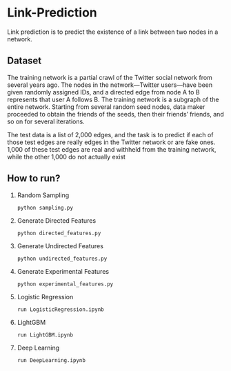 # Link-Prediction
Link prediction is to predict the existence of a link between two nodes in a network.

## Dataset
The training network is a partial crawl of the Twitter social network from several years ago. The nodes
in the network—Twitter users—have been given randomly assigned IDs, and a directed edge from node A to
B represents that user A follows B. The training network is a subgraph of the entire network. Starting from
several random seed nodes, data maker proceeded to obtain the friends of the seeds, then their friends’ friends, and so
on for several iterations.

The test data is a list of 2,000 edges, and the task is to predict if each of those test edges are really edges in
the Twitter network or are fake ones. 1,000 of these test edges are real and withheld from the training network,
while the other 1,000 do not actually exist

## How to run?
1. Random Sampling

    ```python sampling.py```
2. Generate Directed Features

    ```python directed_features.py```
3. Generate Undirected Features

    ```python undirected_features.py```
4. Generate Experimental Features

    ```python experimental_features.py```
5. Logistic Regression

    ```run LogisticRegression.ipynb```
5. LightGBM

    ```run LightGBM.ipynb```
5. Deep Learning

    ```run DeepLearning.ipynb```
